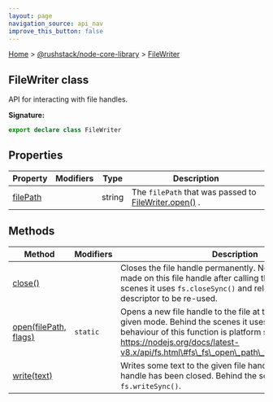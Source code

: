 ```yaml
---
layout: page
navigation_source: api_nav
improve_this_button: false
---
```



[Home](./index.md) &gt; [@rushstack/node-core-library](./node-core-library.md) &gt; [FileWriter](./node-core-library.filewriter.md)

## FileWriter class

API for interacting with file handles.

<b>Signature:</b>

```typescript
export declare class FileWriter
```

## Properties

|  Property | Modifiers | Type | Description |
|  --- | --- | --- | --- |
|  [filePath](./node-core-library.filewriter.filepath.md) |  | string | The <code>filePath</code> that was passed to [FileWriter.open()](./node-core-library.filewriter.open.md) . |

## Methods

|  Method | Modifiers | Description |
|  --- | --- | --- |
|  [close()](./node-core-library.filewriter.close.md) |  | Closes the file handle permanently. No operations can be made on this file handle after calling this. Behind the scenes it uses <code>fs.closeSync()</code> and releases the file descriptor to be re-used. |
|  [open(filePath, flags)](./node-core-library.filewriter.open.md) | <code>static</code> | Opens a new file handle to the file at the specified path and given mode. Behind the scenes it uses <code>fs.openSync()</code>. The behaviour of this function is platform specific. See: https://nodejs.org/docs/latest-v8.x/api/fs.html\#fs\_fs\_open\_path\_flags\_mode\_callback |
|  [write(text)](./node-core-library.filewriter.write.md) |  | Writes some text to the given file handle. Throws if the file handle has been closed. Behind the scenes it uses <code>fs.writeSync()</code>. |
